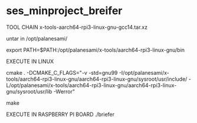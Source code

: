 # ses_minproject_breifer
TOOL CHAIN x-tools-aarch64-rpi3-linux-gnu-gcc14.tar.xz

untar in /opt/palanesami/

export PATH=$PATH:/opt/palanesami/x-tools/aarch64-rpi3-linux-gnu/bin

EXECUTE IN LINUX

cmake . -DCMAKE_C_FLAGS="-v -std=gnu99 -I/opt/palanesami/x-tools/aarch64-rpi3-linux-gnu/aarch64-rpi3-linux-gnu/sysroot/usr/include/ -L/opt/palanesami/x-tools/aarch64-rpi3-linux-gnu/aarch64-rpi3-linux-gnu/sysroot/usr/lib -Werror"

make

EXECUTE IN RASPBERRY PI BOARD
./briefer
